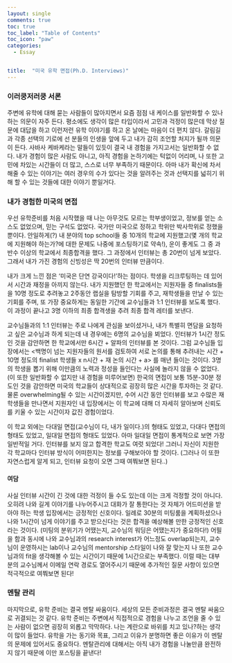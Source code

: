 ```yaml
---
layout: single
comments: true
toc: true
toc_label: "Table of Contents"
toc_icon: "paw"
categories:
  - Essay


title:  "미국 유학 면접(Ph.D. Interviews)"
---
```


### 이러쿵저러쿵 서론

주변에 유학에 대해 묻는 사람들이 많아지면서 요즘 점점 내 케이스를 일반화할 수 있나 하는 의문이 자주 든다. 평소에도 생각이 많은 타입이라서 고민과 걱정이 많은데 막상 질문에 대답을 하고 이런저런 유학 이야기를 하고 온 날에는 마음이 더 편치 않다. 갈림길과 각종 선택의 기로에 선 분들의 인생을 앞에 두고 내가 감히 조언할 처지가 될까 의문이 든다. 사바사 케바케라는 말들이 있듯이 결국 내 경험을 가지고서는 일반화할 수 없다. 내가 경험이 많은 사람도 아니고, 아직 경험을 논하기에는 턱없이 어리며, 나 또한 고민에 차있는 시간들이 더 많고, 스스로 너무 부족하기 때문이다. 아마 내가 확신에 차서 해줄 수 있는 이야기는 여러 경우의 수가 있다는 것을 알려주는 것과 선택지를 넓히기 위해 할 수 있는 것들에 대한 이야기 뿐일거다.

### 내가 경험한 미국의 면접    

우선 유학준비를 처음 시작했을 때 나는 아무것도 모르는 학부생이었고, 정보를 얻는 소스도 없었으며, 믿는 구석도 없었다. 국가만 미국으로 정하고 학위만 박사학위로 정했을 뿐이다. 안일하게(?) 내 분야의 top school들 중 10개의 학교에 지원했고(몇 개의 학교에 지원해야 하는가?에 대한 문제도 나중에 포스팅하기로 약속!), 운이 좋게도 그 중 과반수 이상의 학교에서 최종합격을 했다. 그 과정에서 인터뷰는 총 20번이 넘게 보았다. 그래서 내가 가진 경험의 신빙성은 딱 20번의 인터뷰 만큼이다.   

내가 크게 느낀 점은 ‘미국은 단연 강국이다!’하는 점이다. 학생을 리크루팅하는 데 있어서 시간과 재정을 아끼지 않는다. 내가 지원했던 한 학교에서는 지원자들 중 finalists들을 10명 정도로 추려놓고 2주동안 랩실을 탐방할 기회를 주고, 재학생들을 만날 수 있는 기회를 주며, 또 가장 중요하게는 동일한 기간에 교수님들과 1:1 인터뷰를 보도록 했다. 이 과정이 끝나고 3명 이하의 최종 합격생을 추려 최종 합격 레터를 보낸다.   

교수님들과의 1:1 인터뷰는 주로 나에게 관심을 보이셨거나, 내가 특별히 면담을 요청하고 싶은 교수님과 하게 되는데 내 경우에는 6명의 교수님을 뵈었다. 인터뷰가 1시간 정도인 것을 감안하면 한 학교에서만 6시간 + 알파의 인터뷰를 본 것이다. 그럼 교수님들 입장에서는 <백명이 넘는 지원자들의 원서를 검토하여 서로 논의를 통해 추려내는 시간 + 10명 정도의 finalist 학생들 x n시간 + 재 논의 시간 + a> 를 매년 들이는 것이다. 3명의 학생을 뽑기 위해 이만큼의 노력과 정성을 들인다는 사실에 놀라지 않을 수 없었다. (이 또한 일반화할 수 없지만 내 경험을 미루어보면) 한국의 면접이 보통 15분-30분 정도인 것을 감안하면 미국의 학교들이 상대적으로 굉장히 많은 시간을 투자하는 것 같다. 물론 overwhelming될 수 있는 시간이겠지만, 수어 시간 동안 인터뷰를 보고 수많은 재학생들을 만나면서 지원자인 내 입장에서는 이 학교에 대해 더 자세히 알아보며 신뢰도를 키울 수 있는 시간이자 값진 경험이었다.    

이 학교 외에는 다대일 면접(교수님이 다, 내가 일이다.)의 형태도 있었고, 다대다 면접의 형태도 있었고, 일대일 면접의 형태도 있었다. 아마 일대일 면접이 통계적으로 보면 가장 일반적일 거다. 인터뷰를 보지 않고 합격한 학교도 여럿 되었다! 그러니 자신이 지원한 각 학교마다 인터뷰 방식이 어떠한지는 정보를 구해보아야 할 것이다. (그러나 이 또한 자연스럽게 알게 되고, 인터뷰 요청이 오면 그때 여쭤보면 된다..)   

#### 여담   

사실 인터뷰 시간이 긴 것에 대한 걱정이 들 수도 있는데 이는 크게 걱정할 것이 아니다. 오히려 나와 길게 이야기를 나누어주시고 대화가 잘 통한다는 것 자체가 어드미션을 받아야 하는 학생 입장에서는 긍정적인 신호이다. 일례로 30분의 미팅룸을 계획하셨으나 나와 1시간이 넘게 이야기를 주고 받으신다는 것은 합격을 예상해볼 만한 긍정적인 신호라는 것이다. (미팅의 분위기가 어땠는지, 교수님의 워딩은 어땠는지가 중요하다!) 어필을 함과 동시에 나와 교수님과의 research interest가 어느정도 overlap되는지, 교수님이 운영하시는 lab이나 교수님의 mentorship 스타일이 나와 잘 맞는지 나 또한 교수님과의 fit을 생각해볼 수 있는 시간이기 때문에 1시간으로는 부족했다. 이럴 때는 대부분의 교수님께서 이메일 연락 경로도 열어주시기 때문에 추가적인 질문 사항이 있으면 적극적으로 여쭤보면 된다!    

### 멘탈 관리   

마지막으로, 유학 준비는 결국 멘탈 싸움이다. 세상의 모든 준비과정은 결국 멘탈 싸움으로 귀결되는 것 같다. 유학 준비는 주변에서 직접적으로 경험을 나누고 조언을 줄 수 있는 사람이 없으면 굉장히 외롭고 막막하다. 나는 계란으로 바위를 치고 있나?하는 생각이 많이 들었다. 유학을 가는 동기와 목표, 그리고 이유가 분명하면 좋은 이유가 이 멘탈의 문제에 있어서도 중요하다. 멘탈관리에 대해서는 아직 내가 경험을 나눌만큼 완전하지 않기 때문에 이만 포스팅을 끝낸다!
